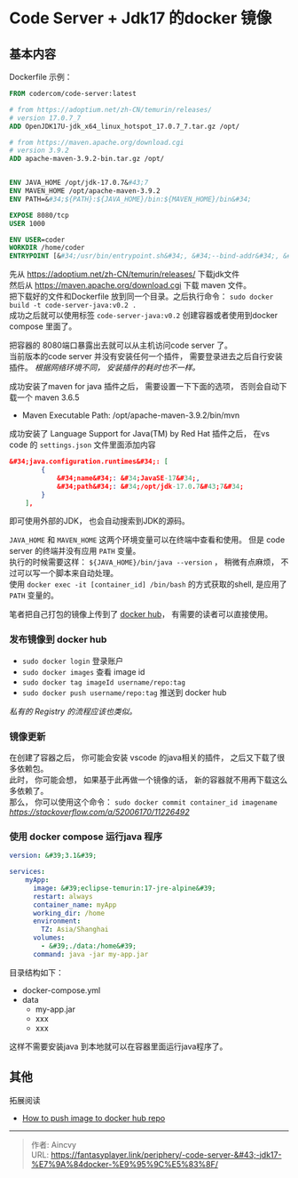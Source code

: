 #  Code Server &#43; Jdk17 的docker 镜像


## 基本内容

Dockerfile 示例： 

```Dockerfile
FROM codercom/code-server:latest

# from https://adoptium.net/zh-CN/temurin/releases/
# version 17.0.7_7
ADD OpenJDK17U-jdk_x64_linux_hotspot_17.0.7_7.tar.gz /opt/

# from https://maven.apache.org/download.cgi
# version 3.9.2
ADD apache-maven-3.9.2-bin.tar.gz /opt/


ENV JAVA_HOME /opt/jdk-17.0.7&#43;7
ENV MAVEN_HOME /opt/apache-maven-3.9.2
ENV PATH=&#34;${PATH}:${JAVA_HOME}/bin:${MAVEN_HOME}/bin&#34;

EXPOSE 8080/tcp
USER 1000

ENV USER=coder
WORKDIR /home/coder
ENTRYPOINT [&#34;/usr/bin/entrypoint.sh&#34;, &#34;--bind-addr&#34;, &#34;0.0.0.0:8080&#34;, &#34;.&#34;]
```

先从 https://adoptium.net/zh-CN/temurin/releases/   下载jdk文件   
然后从 https://maven.apache.org/download.cgi  下载 maven 文件。   
把下载好的文件和Dockerfile 放到同一个目录。之后执行命令：  `sudo docker build -t code-server-java:v0.2 .`  
成功之后就可以使用标签 `code-server-java:v0.2` 创建容器或者使用到docker compose 里面了。 

把容器的 8080端口暴露出去就可以从主机访问code server 了。  
当前版本的code server 并没有安装任何一个插件， 需要登录进去之后自行安装插件。  *根据网络环境不同， 安装插件的耗时也不一样。*

成功安装了maven for java 插件之后， 需要设置一下下面的选项， 否则会自动下载一个 maven 3.6.5
- Maven Executable Path: /opt/apache-maven-3.9.2/bin/mvn

成功安装了 Language Support for Java(TM) by Red Hat 插件之后， 在vs code 的 `settings.json` 文件里面添加内容
```json
&#34;java.configuration.runtimes&#34;: [
        {
            &#34;name&#34;: &#34;JavaSE-17&#34;,
            &#34;path&#34;: &#34;/opt/jdk-17.0.7&#43;7&#34;
        }
    ],
```
即可使用外部的JDK， 也会自动搜索到JDK的源码。

`JAVA_HOME` 和 `MAVEN_HOME` 这两个环境变量可以在终端中查看和使用。 但是 code server 的终端并没有应用 `PATH` 变量。   
执行的时候需要这样： `${JAVA_HOME}/bin/java --version` ， 稍微有点麻烦， 不过可以写一个脚本来自动处理。   
使用 `docker exec -it [container_id] /bin/bash` 的方式获取的shell, 是应用了`PATH` 变量的。 



笔者把自己打包的镜像上传到了 [docker hub](https://hub.docker.com/r/aincvy/code-server-jdk17)， 有需要的读者可以直接使用。

### 发布镜像到 docker hub

- `sudo docker login` 登录账户
- `sudo docker images`  查看 image id
- `sudo docker tag imageId username/repo:tag`   
- `sudo docker push username/repo:tag`    推送到 docker hub 

*私有的 Registry 的流程应该也类似。*


### 镜像更新
在创建了容器之后， 你可能会安装 vscode 的java相关的插件， 之后又下载了很多依赖包。  
此时， 你可能会想， 如果基于此再做一个镜像的话， 新的容器就不用再下载这么多依赖了。   
那么， 你可以使用这个命令：  `sudo docker commit container_id imagename` *https://stackoverflow.com/a/52006170/11226492*


### 使用 docker compose 运行java 程序
```yaml
version: &#39;3.1&#39;

services:
    myApp:
      image: &#39;eclipse-temurin:17-jre-alpine&#39;
      restart: always
      container_name: myApp
      working_dir: /home
      environment:
        TZ: Asia/Shanghai
      volumes:
        - &#39;./data:/home&#39;
      command: java -jar my-app.jar
```
目录结构如下： 
- docker-compose.yml
- data
  - my-app.jar
  - xxx
  - xxx

这样不需要安装java 到本地就可以在容器里面运行java程序了。 


## 其他


拓展阅读
- [How to push image to docker hub repo](https://stackoverflow.com/a/55965206/11226492)


---

> 作者: Aincvy  
> URL: https://fantasyplayer.link/periphery/-code-server-&#43;-jdk17-%E7%9A%84docker-%E9%95%9C%E5%83%8F/  

